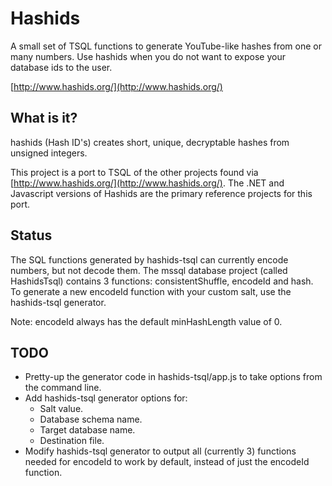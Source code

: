 # Hashids
A small set of TSQL functions to generate YouTube-like hashes from one or many numbers. 
Use hashids when you do not want to expose your database ids to the user.

[http://www.hashids.org/](http://www.hashids.org/)

## What is it?

hashids (Hash ID's) creates short, unique, decryptable hashes from unsigned integers.

This project is a port to TSQL of the other projects found via [http://www.hashids.org/](http://www.hashids.org/).
The .NET and Javascript versions of Hashids are the primary reference projects for this port.

## Status

The SQL functions generated by hashids-tsql can currently encode numbers, but not decode them. The mssql database 
project (called HashidsTsql) contains 3 functions: consistentShuffle, encodeId and hash. To generate a new encodeId 
function with your custom salt, use the hashids-tsql generator.

Note: encodeId always has the default minHashLength value of 0.

## TODO

- Pretty-up the generator code in hashids-tsql/app.js to take options from the command line.
- Add hashids-tsql generator options for:
    - Salt value.
    - Database schema name.
    - Target database name.
    - Destination file.
- Modify hashids-tsql generator to output all (currently 3) functions needed for encodeId to work
by default, instead of just the encodeId function.
